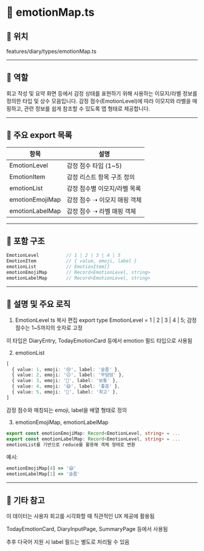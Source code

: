 # 📄 emotionMap.ts
## 📁 위치
features/diary/types/emotionMap.ts

---

## 🧭 역할
회고 작성 및 요약 화면 등에서 감정 상태를 표현하기 위해 사용하는 이모지/라벨 정보를 정의한 타입 및 상수 모음입니다.
감정 점수(EmotionLevel)에 따라 이모지와 라벨을 매핑하고, 관련 정보를 쉽게 참조할 수 있도록 맵 형태로 제공합니다.

---

## 🔗 주요 export 목록
| 항목            |     설명      |
| ------------------- | --------------------------- |
| EmotionLevel |	감정 점수 타입 (1~5)
| EmotionItem |	감정 리스트 항목 구조 정의 |
| emotionList |	감정 점수별 이모지/라벨 목록 |
| emotionEmojiMap |	감정 점수 ➝ 이모지 매핑 객체 |
| emotionLabelMap |	감정 점수 ➝ 라벨 매핑 객체 |

---

## 🧩 포함 구조
```ts
EmotionLevel          // 1 | 2 | 3 | 4 | 5
EmotionItem           // { value, emoji, label }
emotionList           // EmotionItem[]
emotionEmojiMap       // Record<EmotionLevel, string>
emotionLabelMap       // Record<EmotionLevel, string>
```

---

## 📝 설명 및 주요 로직
1. EmotionLevel
ts
복사
편집
export type EmotionLevel = 1 | 2 | 3 | 4 | 5;
감정 점수는 1~5까지의 숫자로 고정

이 타입은 DiaryEntry, TodayEmotionCard 등에서 emotion 필드 타입으로 사용됨

2. emotionList
```ts
[
  { value: 1, emoji: '😢', label: '슬픔' },
  { value: 2, emoji: '😐', label: '무덤덤' },
  { value: 3, emoji: '🙂', label: '보통' },
  { value: 4, emoji: '😄', label: '좋음' },
  { value: 5, emoji: '🤩', label: '최고' },
]
```
감정 점수와 매칭되는 emoji, label을 배열 형태로 정의

3. emotionEmojiMap, emotionLabelMap
```ts
export const emotionEmojiMap: Record<EmotionLevel, string> = ...
export const emotionLabelMap: Record<EmotionLevel, string> = ...
emotionList를 기반으로 reduce를 활용해 객체 형태로 변환
```

예시:

```ts
emotionEmojiMap[4] => '😄'
emotionLabelMap[1] => '슬픔'
```

---

## 📌 기타 참고
이 데이터는 사용자 회고를 시각화할 때 직관적인 UX 제공에 활용됨

TodayEmotionCard, DiaryInputPage, SummaryPage 등에서 사용됨

추후 다국어 지원 시 label 필드는 별도로 처리될 수 있음